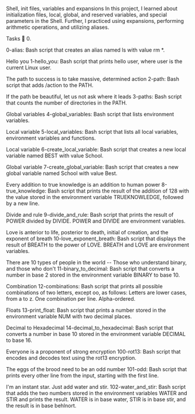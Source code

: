 Shell, init files, variables and expansions In this project, I learned about initialization files, local, global, and reserved variables, and special parameters in the Shell. Further, I practiced using expansions, performing arithmetic operations, and utilizing aliases.

Tasks 📃 0.

0-alias: Bash script that creates an alias named ls with value rm *.

Hello you
1-hello_you: Bash script that prints hello user, where user is the current Linux user.

The path to success is to take massive, determined action
2-path: Bash script that adds /action to the PATH.

If the path be beautiful, let us not ask where it leads
3-paths: Bash script that counts the number of directories in the PATH.

Global variables
4-global_variables: Bash script that lists environment variables.

Local variable
5-local_variables: Bash script that lists all local variables, environment variables and functions.

Local variable
6-create_local_variable: Bash script that creates a new local variable named BEST with value School.

Global variable
7-create_global_variable: Bash script that creates a new global variable named School with value Best.

Every addition to true knowledge is an addition to human power
8-true_knowledge: Bash script that prints the result of the addition of 128 with the value stored in the environment variable TRUEKNOWLEDGE, followed by a new line.

Divide and rule
9-divide_and_rule: Bash script that prints the result of POWER divided by DIVIDE. POWER and DIVIDE are environment variables.

Love is anterior to life, posterior to death, initial of creation, and the exponent of breath
10-love_exponent_breath: Bash script that displays the result of BREATH to the power of LOVE. BREATH and LOVE are environment variables.

There are 10 types of people in the world -- Those who understand binary, and those who don't
11-binary_to_decimal: Bash script that converts a number in base 2 stored in the environment variable BINARY to base 10.

Combination
12-combinations: Bash script that prints all possible combinations of two letters, except oo, as follows: Letters are lower cases, from a to z. One combination per line. Alpha-ordered.

Floats
13-print_float: Bash script that prints a number stored in the environment variable NUM with two decimal places.

Decimal to Hexadecimal
14-decimal_to_hexadecimal: Bash script that converts a number in base 10 stored in the environment variable DECIMAL to base 16.

Everyone is a proponent of strong encryption
100-rot13: Bash script that encodes and decodes text using the rot13 encryption.

The eggs of the brood need to be an odd number
101-odd: Bash script that prints every other line from the input, starting with the first line.

I'm an instant star. Just add water and stir.
102-water_and_stir: Bash script that adds the two numbers stored in the environment variables WATER and STIR and prints the result. WATER is in base water, STIR is in base stir, and the result is in base behlnort.
